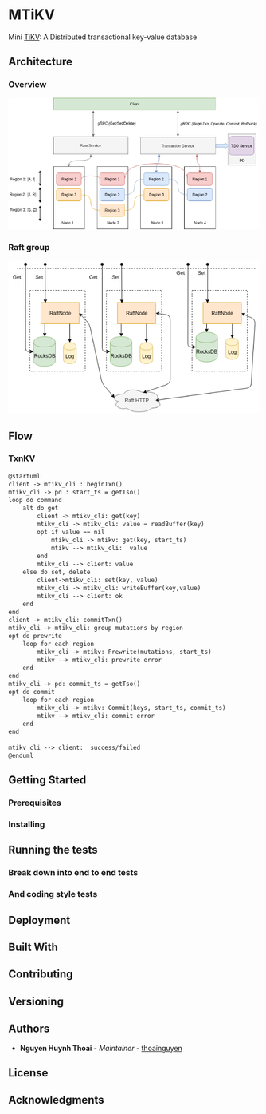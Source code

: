 # MTiKV

Mini [TiKV](https://github.com/tikv/tikv): A Distributed transactional key-value database

## Architecture

### Overview

![](./docs/images/mtikv.png)

### Raft group

![](./docs/images/mtikv-raft-group.png)

## Flow

### TxnKV


```plantuml
@startuml
client -> mtikv_cli : beginTxn()
mtikv_cli -> pd : start_ts = getTso()
loop do command
    alt do get
        client -> mtikv_cli: get(key)
        mtikv_cli -> mtikv_cli: value = readBuffer(key)
        opt if value == nil
            mtikv_cli -> mtikv: get(key, start_ts)
            mtikv --> mtikv_cli:  value
        end
        mtikv_cli --> client: value
    else do set, delete
        client->mtikv_cli: set(key, value)
        mtikv_cli -> mtikv_cli: writeBuffer(key,value)
        mtikv_cli --> client: ok
    end
end
client -> mtikv_cli: commitTxn()
mtikv_cli -> mtikv_cli: group mutations by region
opt do prewrite
    loop for each region
        mtikv_cli -> mtikv: Prewrite(mutations, start_ts)
        mtikv --> mtikv_cli: prewrite error
    end
end
mtikv_cli -> pd: commit_ts = getTso()
opt do commit
    loop for each region
        mtikv_cli -> mtikv: Commit(keys, start_ts, commit_ts)
        mtikv --> mtikv_cli: commit error
    end
end

mtikv_cli --> client:  success/failed
@enduml
```


## Getting Started

### Prerequisites

### Installing

## Running the tests

### Break down into end to end tests

### And coding style tests

## Deployment

## Built With

## Contributing

## Versioning

## Authors

* **Nguyen Huynh Thoai** - *Maintainer* - [thoainguyen](https://github.com/thoainguyen)

## License

## Acknowledgments